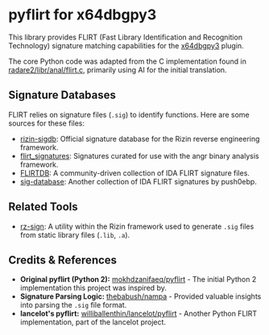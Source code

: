 # pyflirt for x64dbgpy3

This library provides FLIRT (Fast Library Identification and Recognition Technology) signature matching capabilities for the [x64dbgpy3](https://github.com/nblog/x64dbgpy3) plugin.

The core Python code was adapted from the C implementation found in [radare2/libr/anal/flirt.c](https://github.com/radareorg/radare2/blob/master/libr/anal/flirt.c), primarily using AI for the initial translation.

## Signature Databases

FLIRT relies on signature files (`.sig`) to identify functions. Here are some sources for these files:

*   [rizin-sigdb](https://github.com/rizinorg/sigdb): Official signature database for the Rizin reverse engineering framework.
*   [flirt_signatures](https://github.com/angr/flirt_signatures): Signatures curated for use with the angr binary analysis framework.
*   [FLIRTDB](https://github.com/Maktm/FLIRTDB): A community-driven collection of IDA FLIRT signature files.
*   [sig-database](https://github.com/push0ebp/sig-database): Another collection of IDA FLIRT signatures by push0ebp.

## Related Tools

*   [rz-sign](https://github.com/rizinorg/rizin/releases): A utility within the Rizin framework used to generate `.sig` files from static library files (`.lib`, `.a`).

## Credits & References

*   **Original pyflirt (Python 2):** [mokhdzanifaeq/pyflirt](https://github.com/mokhdzanifaeq/pyflirt) - The initial Python 2 implementation this project was inspired by.
*   **Signature Parsing Logic:** [thebabush/nampa](https://github.com/thebabush/nampa) - Provided valuable insights into parsing the `.sig` file format.
*   **lancelot's pyflirt:** [williballenthin/lancelot/pyflirt](https://github.com/williballenthin/lancelot/tree/master/pyflirt) - Another Python FLIRT implementation, part of the lancelot project.